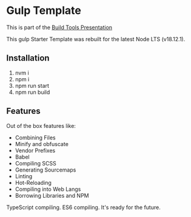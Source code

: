 # Gulp Template 

This is part of the [Build Tools Presentation](https://github.com/RockyKev/slides-build-tools)

This gulp Starter Template was rebuilt for the latest Node LTS (v18.12.1).


## Installation
1. nvm i
2. npm i
3. npm run start
4. npm run build

## Features

Out of the box features like:

* Combining Files
* Minify and obfuscate
* Vendor Prefixes
* Babel
* Compiling SCSS
* Generating Sourcemaps
* Linting
* Hot-Reloading
* Compiling into Web Langs 
* Borrowing Libraries and NPM

TypeScript compiling. ES6 compiling. It's ready for the future.
